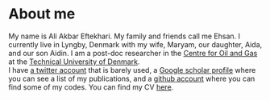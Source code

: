 <!--
.. title: About
.. slug: about
.. date: 2015-06-01 14:47:05 UTC+02:00
.. tags:
.. category:
.. link:
.. description:
.. type: text
-->

# About me
My name is Ali Akbar Eftekhari. My family and friends call me Ehsan. I currently live in Lyngby, Denmark with my wife, Maryam, our daughter, Aida, and our son Aidin. I am a post-doc researcher in the [Centre for Oil and Gas](http://www.oilgas.dtu.dk/english) at the [Technical University of Denmark](http://www.dtu.dk).  
I have [a twitter account](https://twitter.com/aidadaddy) that is barely used, a [Google scholar profile](http://scholar.google.nl/citations?user=hBKHOIcAAAAJ&hl=en) where you can see a list of my publications, and a [github account](https://github.com/simulkade) where you can find some of my codes. You can find my CV [here](http://www.simulkade.com/stories/cv.html).
